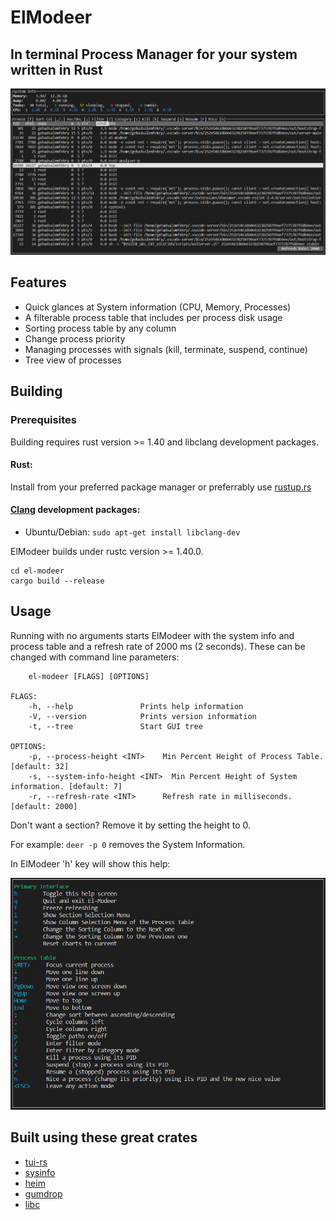 # ElModeer

## In terminal Process Manager for your system written in Rust

<img src="./assets/el-modeer_screenshot.png" alt="Running ElModeer on Linux">

## Features

- Quick glances at System information (CPU, Memory, Processes)
- A filterable process table that includes per process disk usage
- Sorting process table by any column
- Change process priority
- Managing processes with signals (kill, terminate, suspend, continue)
- Tree view of processes


## Building

### Prerequisites

Building requires rust version >= 1.40 and libclang development packages.

#### Rust:
Install from your preferred package manager or preferrably use [rustup.rs](https://rustup.rs/)

#### [Clang](https://clang.llvm.org/) development packages:
- Ubuntu/Debian:
`sudo apt-get install libclang-dev`

ElModeer builds under rustc version >= 1.40.0.

```
cd el-modeer
cargo build --release
```

## Usage

Running with no arguments starts ElModeer with the system info and process table and a refresh rate of 2000 ms (2 seconds). These can be changed with command line parameters:

```USAGE:
    el-modeer [FLAGS] [OPTIONS]

FLAGS:
    -h, --help               Prints help information
    -V, --version            Prints version information
    -t, --tree               Start GUI tree

OPTIONS:
    -p, --process-height <INT>    Min Percent Height of Process Table. [default: 32]
    -s, --system-info-height <INT>  Min Percent Height of System information. [default: 7]
    -r, --refresh-rate <INT>      Refresh rate in milliseconds. [default: 2000]
```

Don't want a section? Remove it by setting the height to 0. 

For example: ```deer -p 0``` removes the System Information.

In ElModeer 'h' key will show this help:

<img src="./assets/help.png" alt="Running ElModeer on Linux">

## Built using these great crates

- [tui-rs](https://github.com/fdehau/tui-rs)
- [sysinfo](https://github.com/GuillaumeGomez/sysinfo)
- [heim](https://github.com/heim-rs/heim)
- [gumdrop](https://github.com/murarth/gumdrop)
- [libc](https://github.com/rust-lang/libc)
